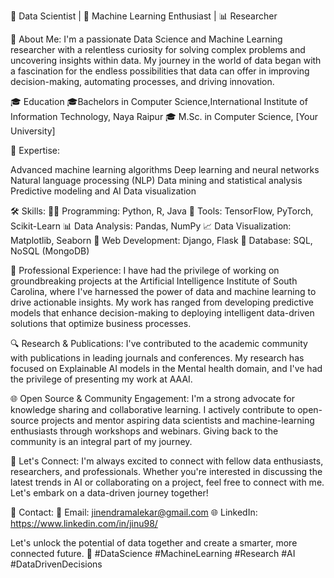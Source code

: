 
🔬 Data Scientist | 🤖 Machine Learning Enthusiast | 📊 Researcher

🌟 About Me:
I'm a passionate Data Science and Machine Learning researcher with a relentless curiosity for solving complex problems and uncovering insights within data. My journey in the world of data began with a fascination for the endless possibilities that data can offer in improving decision-making, automating processes, and driving innovation.

🎓 Education
🎓Bachelors in Computer Science,International Institute of Information Technology, Naya Raipur
🎓 M.Sc. in Computer Science, [Your University]

🧠 Expertise:

Advanced machine learning algorithms
Deep learning and neural networks
Natural language processing (NLP)
Data mining and statistical analysis
Predictive modeling and AI
Data visualization

🛠 Skills:
👩‍💻 Programming: Python, R, Java
🔢 Tools: TensorFlow, PyTorch, Scikit-Learn
📊 Data Analysis: Pandas, NumPy
📈 Data Visualization: Matplotlib, Seaborn
🐍 Web Development: Django, Flask
📜 Database: SQL, NoSQL (MongoDB)

🏢 Professional Experience:
I have had the privilege of working on groundbreaking projects at the Artificial Intelligence Institute of South Carolina, where I've harnessed the power of data and machine learning to drive actionable insights. My work has ranged from developing predictive models that enhance decision-making to deploying intelligent data-driven solutions that optimize business processes.

🔍 Research & Publications:
I've contributed to the academic community with publications in leading journals and conferences. My research has focused on Explainable AI models in the Mental health domain, and I've had the privilege of presenting my work at AAAI.

🌐 Open Source & Community Engagement:
I'm a strong advocate for knowledge sharing and collaborative learning. I actively contribute to open-source projects and mentor aspiring data scientists and machine-learning enthusiasts through workshops and webinars. Giving back to the community is an integral part of my journey.

💬 Let's Connect:
I'm always excited to connect with fellow data enthusiasts, researchers, and professionals. Whether you're interested in discussing the latest trends in AI or collaborating on a project, feel free to connect with me. Let's embark on a data-driven journey together!

📧 Contact:
📧 Email: jinendramalekar@gmail.com
🌐 LinkedIn:  https://www.linkedin.com/in/jinu98/

Let's unlock the potential of data together and create a smarter, more connected future. 🚀 #DataScience #MachineLearning #Research #AI #DataDrivenDecisions

